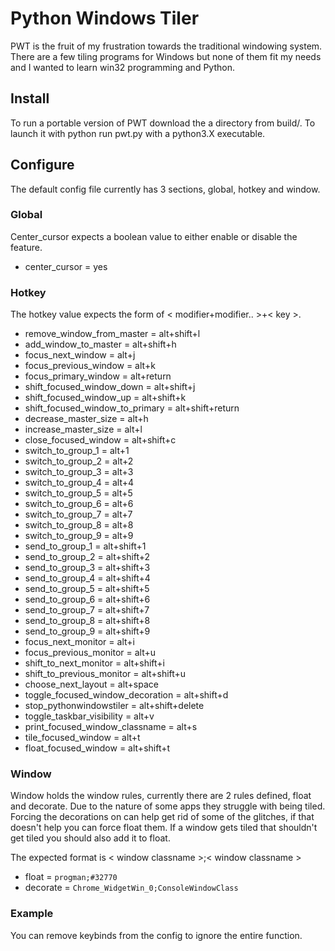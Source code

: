 # Python Windows Tiler

PWT is the fruit of my frustration towards the traditional windowing system. There are a few tiling programs for Windows but none of them fit my needs and I wanted to learn win32 programming and Python.

## Install

To run a portable version of PWT download the a directory from build/.
To launch it with python run pwt.py with a python3.X executable.

## Configure

The default config file currently has 3 sections, global, hotkey and window.

### Global

Center_cursor expects a boolean value to either enable or disable the feature.

  * center_cursor = yes

### Hotkey

The hotkey value expects the form of < modifier+modifier.. >+< key >.

  * remove_window_from_master = alt+shift+l
  * add_window_to_master = alt+shift+h
  * focus_next_window = alt+j
  * focus_previous_window = alt+k
  * focus_primary_window = alt+return
  * shift_focused_window_down = alt+shift+j
  * shift_focused_window_up = alt+shift+k
  * shift_focused_window_to_primary = alt+shift+return
  * decrease_master_size = alt+h
  * increase_master_size = alt+l
  * close_focused_window = alt+shift+c
  * switch_to_group_1 = alt+1
  * switch_to_group_2 = alt+2
  * switch_to_group_3 = alt+3
  * switch_to_group_4 = alt+4
  * switch_to_group_5 = alt+5
  * switch_to_group_6 = alt+6
  * switch_to_group_7 = alt+7
  * switch_to_group_8 = alt+8
  * switch_to_group_9 = alt+9
  * send_to_group_1 = alt+shift+1
  * send_to_group_2 = alt+shift+2
  * send_to_group_3 = alt+shift+3
  * send_to_group_4 = alt+shift+4
  * send_to_group_5 = alt+shift+5
  * send_to_group_6 = alt+shift+6
  * send_to_group_7 = alt+shift+7
  * send_to_group_8 = alt+shift+8
  * send_to_group_9 = alt+shift+9
  * focus_next_monitor = alt+i
  * focus_previous_monitor = alt+u
  * shift_to_next_monitor = alt+shift+i
  * shift_to_previous_monitor = alt+shift+u
  * choose_next_layout = alt+space
  * toggle_focused_window_decoration = alt+shift+d
  * stop_pythonwindowstiler = alt+shift+delete
  * toggle_taskbar_visibility = alt+v
  * print_focused_window_classname = alt+s
  * tile_focused_window = alt+t
  * float_focused_window = alt+shift+t

### Window

Window holds the window rules, currently there are 2 rules defined, float and decorate. Due to the nature of some apps they struggle with being tiled. Forcing the decorations on can help get rid of some of the glitches, if that doesn't help you can force float them. If a window gets tiled that shouldn't get tiled you should also add it to float.

The expected format is < window classname >;< window classname >

  * float = `progman;#32770`
  * decorate = `Chrome_WidgetWin_0;ConsoleWindowClass`

### Example

You can remove keybinds from the config to ignore the entire function.
